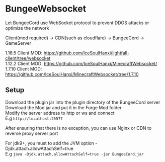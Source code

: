 # BungeeWebsocket

Let BungeeCord use WebSocket protocol to prevent DDOS attacks or optimize the network

Client(mod required) -> CDN(such as cloudflare) -> BungeeCord -> GameServer

1.16.5 Client MOD: https://github.com/IceSoulHanxi/lightfall-client/tree/websocket </br>
1.12.2 Client MOD: https://github.com/IceSoulHanxi/MinecraftWebsocket/ </br>
1.7.10 Client MOD: https://github.com/IceSoulHanxi/MinecraftWebsocket/tree/1.7.10

## Setup

Download the plugin jar into the plugin directory of the BungeeCord server </br>
Download the Mod jar and put it in the Forge Mod folder </br>
Modify the server address to http or ws and connect </br>
E.g `http://localhost:25577`

After ensuring that there is no exception, you can use Nginx or CDN to reverse proxy server port

For jdk9+, you must to add the JVM option -Djdk.attach.allowAttachSelf=true </br>
E.g `java -Djdk.attach.allowAttachSelf=true -jar BungeeCord.jar`